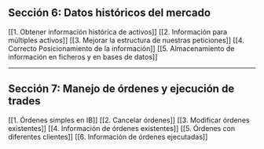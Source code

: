 ## Sección 6: Datos históricos del mercado
[[1. Obtener información histórica de activos]]
[[2. Información para múltiples activos]]
[[3. Mejorar la estructura de nuestras peticiones]] 
[[4. Correcto Posicionamiento de la información]]
[[5. Almacenamiento de información en ficheros y en bases de datos]]

---
## Sección 7: Manejo de órdenes y ejecución de trades
[[1. Órdenes simples en IB]]
[[2. Cancelar órdenes]]
[[3. Modificar órdenes existentes]]
[[4. Información de órdenes existentes]]
[[5. Órdenes con diferentes clientes]]
[[6. Información de órdenes ejecutadas]]
